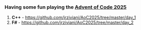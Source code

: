 ### Having some fun playing the [Advent of Code 2025](https://adventofcode.com/)
1. **C++** - https://github.com/jrziviani/AoC2025/tree/master/day_1
2. **F#** - https://github.com/jrziviani/AoC2025/tree/master/day_2
